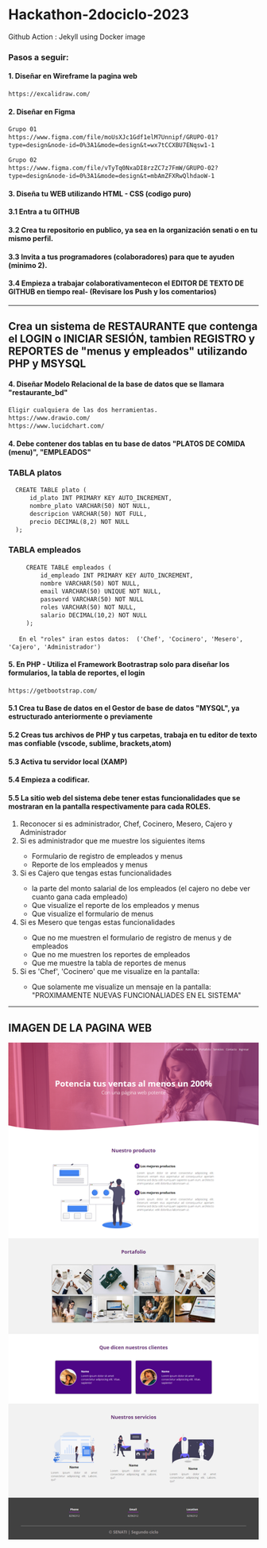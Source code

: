 # Hackathon-2dociclo-2023
Github Action : Jekyll using Docker image
<h3>Pasos a seguir:</h3>
<h4> 1. Diseñar en Wireframe la pagina web </h4>

   ```
   https://excalidraw.com/
   ```

<h4> 2. Diseñar en Figma </h4>

   ```
   Grupo 01
   https://www.figma.com/file/moUsXJc1Gdf1elM7Unnipf/GRUPO-01?type=design&node-id=0%3A1&mode=design&t=wx7tCCXBU7ENqsw1-1
   ```

   ```
   Grupo 02
   https://www.figma.com/file/vTyTq0NxaDI8rzZC7z7FmW/GRUPO-02?type=design&node-id=0%3A1&mode=design&t=mbAmZFXRwQlhdaoW-1
   ```

 <h4> 3. Diseña tu WEB utilizando HTML - CSS (codigo puro) </h4>
 <h4> 3.1 Entra a tu GITHUB </h4>  
 <h4> 3.2 Crea tu repositorio en publico, ya sea en la organización senati o en tu mismo perfil. </h4>
 <h4> 3.3 Invita a tus programadores (colaboradores) para que te ayuden (minimo 2). </h4>
 <h4> 3.4 Empieza a trabajar colaborativamentecon el EDITOR DE TEXTO DE GITHUB en tiempo real- (Revisare los Push y los comentarios) </h4>
 
 <hr/>
 <h2>Crea un sistema de RESTAURANTE que contenga el LOGIN o INICIAR SESIÓN, tambien REGISTRO y REPORTES de "menus y empleados" utilizando PHP y MSYSQL</h4>
 <h4> 4. Diseñar Modelo Relacional de la base de datos que se llamara "restaurante_bd" </h4>
 
```
Eligir cualquiera de las dos herramientas.
https://www.drawio.com/
https://www.lucidchart.com/
```
      
 <h4> 4. Debe contener dos tablas en tu base de datos "PLATOS DE COMIDA (menu)", "EMPLEADOS"  </h4>
 <h3> TABLA platos</h3>
       
   
      CREATE TABLE plato (
          id_plato INT PRIMARY KEY AUTO_INCREMENT,
          nombre_plato VARCHAR(50) NOT NULL,
          descripcion VARCHAR(50) NOT FULL,
          precio DECIMAL(8,2) NOT NULL
      );
    

<h3> TABLA empleados</h3>
       
    
         CREATE TABLE empleados (
             id_empleado INT PRIMARY KEY AUTO_INCREMENT,
             nombre VARCHAR(50) NOT NULL,
             email VARCHAR(50) UNIQUE NOT NULL,
             password VARCHAR(50) NOT NULL
             roles VARCHAR(50) NOT NULL,
             salario DECIMAL(10,2) NOT NULL
         );

       En el "roles" iran estos datos:  ('Chef', 'Cocinero', 'Mesero', 'Cajero', 'Administrador')
    
 <h4> 5. En PHP - Utiliza el Framework Bootrastrap solo para diseñar los formularios, la tabla de reportes, el login </h4>

   ```
   https://getbootstrap.com/
   ```

 <h4> 5.1 Crea tu Base de datos en el Gestor de base de datos "MYSQL", ya estructurado anteriormente o previamente</h4>
 <h4> 5.2 Creas tus archivos de PHP y tus carpetas, trabaja en tu editor de texto mas confiable (vscode, sublime, brackets,atom)</h4>  
 <h4> 5.3 Activa tu servidor local (XAMP)</h4>
 <h4> 5.4 Empieza a codificar. </h4>
 <h4> 5.5 La sitio web del sistema debe tener estas funcionalidades que se mostraran en la pantalla respectivamente para cada ROLES. </h4>
    <ol>
       <li>Reconocer si es administrador, Chef, Cocinero, Mesero, Cajero y Administrador</li>
       <li>Si es administrador que me muestre los siguientes items</li>
            <ul>
               <li>Formulario de registro de empleados y menus</li>
               <li>Reporte de los empleados y menus</li>
            </ul>
       <li>Si es Cajero que tengas estas funcionalidades</li>
            <ul>
               <li>la parte del monto salarial de los empleados (el cajero no debe ver cuanto gana cada empleado)</li>
               <li>Que visualize el reporte de los empleados y menus</li>
               <li>Que visualize el formulario de menus</li>
            </ul>
       </li>
        <li>Si es Mesero que tengas estas funcionalidades</li>
            <ul>
               <li>Que no me muestren el formulario de registro de menus y de empleados</li>
               <li>Que no me muestren los reportes de empleados</li>
               <li>Que me muestre la tabla de reportes de menus</li>
            </ul>
       </li>
       <li>Si es 'Chef', 'Cocinero' que me visualize en la pantalla:</li>
            <ul>
               <li>Que solamente me visualize un mensaje en la pantalla: "PROXIMAMENTE NUEVAS FUNCIONALIADES EN EL SISTEMA"</li>
            </ul>
       </li>
    </ol>
    
<hr>
<h2> IMAGEN DE LA PAGINA WEB</h2>

![Descripción de la imagen](capture-HackathonSenati.png)
